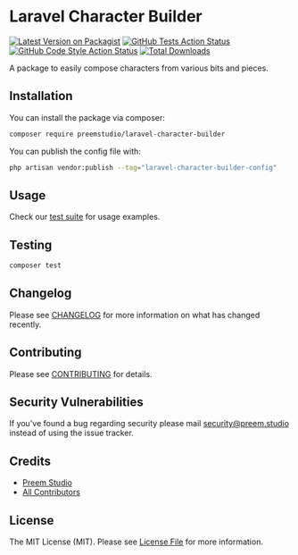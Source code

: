 # Laravel Character Builder

[![Latest Version on Packagist](https://img.shields.io/packagist/v/preemstudio/laravel-character-builder.svg?style=flat-square)](https://packagist.org/packages/preemstudio/laravel-character-builder)
[![GitHub Tests Action Status](https://img.shields.io/github/actions/workflow/status/preemstudio/laravel-character-builder/run-tests.yml?branch=main&label=tests&style=flat-square)](https://github.com/preemstudio/laravel-character-builder/actions?query=workflow%3Arun-tests+branch%3Amain)
[![GitHub Code Style Action Status](https://img.shields.io/github/actions/workflow/status/preemstudio/laravel-character-builder/fix-php-code-style-issues.yml?branch=main&label=code%20style&style=flat-square)](https://github.com/preemstudio/laravel-character-builder/actions?query=workflow%3A"Fix+PHP+code+style+issues"+branch%3Amain)
[![Total Downloads](https://img.shields.io/packagist/dt/preemstudio/laravel-character-builder.svg?style=flat-square)](https://packagist.org/packages/preemstudio/laravel-character-builder)

A package to easily compose characters from various bits and pieces.

## Installation

You can install the package via composer:

```bash
composer require preemstudio/laravel-character-builder
```

You can publish the config file with:

```bash
php artisan vendor:publish --tag="laravel-character-builder-config"
```

## Usage

Check our [test suite](/tests) for usage examples.

## Testing

```bash
composer test
```

## Changelog

Please see [CHANGELOG](CHANGELOG.md) for more information on what has changed recently.

## Contributing

Please see [CONTRIBUTING](CONTRIBUTING.md) for details.

## Security Vulnerabilities

If you've found a bug regarding security please mail [security@preem.studio](mailto:security@preem.studio) instead of using the issue tracker.

## Credits

- [Preem Studio](https://github.com/PreemStudio)
- [All Contributors](../../contributors)

## License

The MIT License (MIT). Please see [License File](LICENSE.md) for more information.
